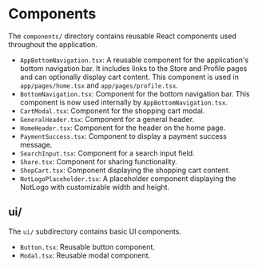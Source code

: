 # Components

The `components/` directory contains reusable React components used throughout the application.

- `AppBottomNavigation.tsx`: A reusable component for the application's bottom navigation bar. It includes links to the Store and Profile pages and can optionally display cart content. This component is used in `app/pages/home.tsx` and `app/pages/profile.tsx`.
- `BottomNavigation.tsx`: Component for the bottom navigation bar. This component is now used internally by `AppBottomNavigation.tsx`.
- `CartModal.tsx`: Component for the shopping cart modal.
- `GeneralHeader.tsx`: Component for a general header.
- `HomeHeader.tsx`: Component for the header on the home page.
- `PaymentSuccess.tsx`: Component to display a payment success message.
- `SearchInput.tsx`: Component for a search input field.
- `Share.tsx`: Component for sharing functionality.
- `ShopCart.tsx`: Component displaying the shopping cart content.
- `NotLogoPlaceholder.tsx`: A placeholder component displaying the NotLogo with customizable width and height.

## ui/

The `ui/` subdirectory contains basic UI components.

- `Button.tsx`: Reusable button component.
- `Modal.tsx`: Reusable modal component.

